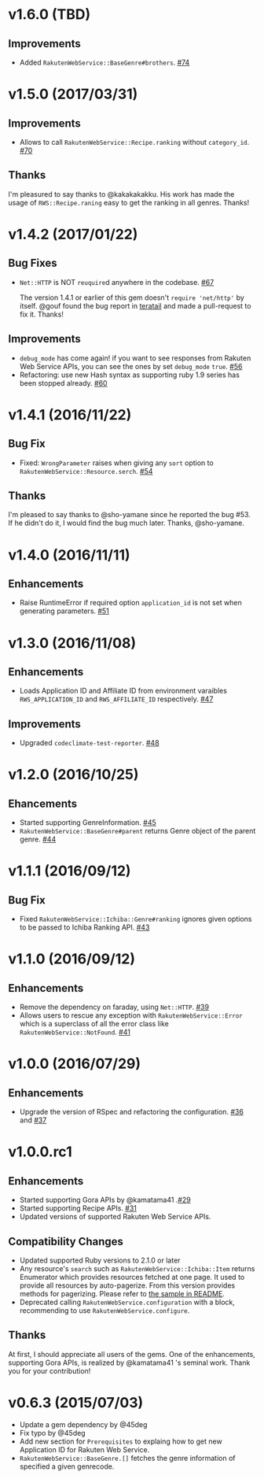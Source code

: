 # v1.6.0 (TBD)

## Improvements

* Added `RakutenWebService::BaseGenre#brothers`. [#74](https://github.com/rakuten-ws/rws-ruby-sdk/pull/74)

# v1.5.0 (2017/03/31)

## Improvements

* Allows to call `RakutenWebService::Recipe.ranking` without `category_id`. [#70](https://github.com/rakuten-ws/rws-ruby-sdk/pull/70)

## Thanks

I'm pleasured to say thanks to @kakakakakku. His work has made the usage of `RWS::Recipe.raning` easy to get the ranking in all genres.
Thanks!

# v1.4.2 (2017/01/22)

## Bug Fixes

* `Net::HTTP` is NOT `reuquire`d anywhere in the codebase. [#67](https://github.com/rakuten-ws/rws-ruby-sdk/pull/67)

   The version 1.4.1 or earlier of this gem doesn't `require 'net/http'` by itself.
   @gouf found the bug report in [teratail](https://teratail.com/questions/62804) and made a pull-request to fix it. Thanks!

## Improvements

* `debug_mode` has come again! if you want to see responses from Rakuten Web Service APIs, you can see the ones by set `debug_mode` `true`. [#56](https://github.com/rakuten-ws/rws-ruby-sdk/pull/56)
* Refactoring: use new Hash syntax as supporting ruby 1.9 series has been stopped already. [#60](https://github.com/rakuten-ws/rws-ruby-sdk/pull/60)

# v1.4.1 (2016/11/22)

## Bug Fix

* Fixed: `WrongParameter` raises when giving any `sort` option to `RakutenWebService::Resource.serch`. [#54](https://github.com/rakuten-ws/rws-ruby-sdk/pull/54)

## Thanks

I'm pleased to say thanks to @sho-yamane since he reported the bug #53. If he didn't do it, I would find the bug much later.
Thanks, @sho-yamane.


# v1.4.0 (2016/11/11)

## Enhancements

* Raise RuntimeError if required option `application_id` is not set when generating parameters. [#51](https://github.com/rakuten-ws/rws-ruby-sdk/pull/51)


# v1.3.0 (2016/11/08)

## Enhancements

* Loads Application ID and Affiliate ID from environment varaibles `RWS_APPLICATION_ID` and `RWS_AFFILIATE_ID` respectively. [#47](https://github.com/rakuten-ws/rws-ruby-sdk/pull/47)

## Improvements

* Upgraded `codeclimate-test-reporter`. [#48](https://github.com/rakuten-ws/rws-ruby-sdk/pull/48)

# v1.2.0 (2016/10/25)

## Ehancements

* Started supporting GenreInformation. [#45](https://github.com/rakuten-ws/rws-ruby-sdk/pull/45)
* `RakutenWebService::BaseGenre#parent` returns Genre object of the parent genre. [#44](https://github.com/rakuten-ws/rws-ruby-sdk/pull/44)

# v1.1.1 (2016/09/12)

## Bug Fix

* Fixed `RakutenWebService::Ichiba::Genre#ranking` ignores given options to be passed to Ichiba Ranking API. [#43](https://github.com/rakuten-ws/rws-ruby-sdk/pull/43)

# v1.1.0 (2016/09/12)

## Enhancements

* Remove the dependency on faraday, using `Net::HTTP`. [#39](https://github.com/rakuten-ws/rws-ruby-sdk/pull/39)
* Allows users to rescue any exception with `RakutenWebService::Error` which is a superclass of all the error class like `RakutenWebService::NotFound`. [#41](https://github.com/rakuten-ws/rws-ruby-sdk/pull/41)

# v1.0.0 (2016/07/29)

## Enhancements

* Upgrade the version of RSpec and refactoring the configuration. [#36](https://github.com/rakuten-ws/rws-ruby-sdk/pull/36) and [#37](https://github.com/rakuten-ws/rws-ruby-sdk/pull/36)

# v1.0.0.rc1

## Enhancements

* Started supporting Gora APIs by @kamatama41 .[#29](https://github.com/rakuten-ws/rws-ruby-sdk/pull/29)
* Started supporting Recipe APIs. [#31](https://github.com/rakuten-ws/rws-ruby-sdk/pull/31)
* Updated versions of supported Rakuten Web Service APIs.

## Compatibility Changes

* Updated supported Ruby versions to 2.1.0 or later
* Any resource's `search` such as `RakutenWebService::Ichiba::Item` returns Enumerator which provides resources fetched at one page.
  It used to provide all resources by auto-pagerize. From this version provides methods for pagerizing. Please refer to [the sample in README](https://github.com/rakuten-ws/rws-ruby-sdk/blob/master/README.md#pagerizing).
* Deprecated calling `RakutenWebService.configuration` with a block, recommending to use `RakutenWebService.configure`.

## Thanks

At first, I should appreciate all users of the gems.
One of the enhancements, supporting Gora APIs, is realized by @kamatama41 's seminal work.
Thank you for your contribution!

# v0.6.3 (2015/07/03)

* Update a gem dependency by @45deg
* Fix typo by @45deg
* Add new section for `Prerequisites` to explaing how to get new Application ID for Rakuten Web Service.
* `RakutenWebService::BaseGenre.[]` fetches the genre information of specified a given genrecode.
